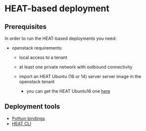 # HEAT-based deployment

## Prerequisites

In order to run the HEAT-based deployments you need:

* openstack requirements:

    * local access to a tenant
    
    * at least one private network with outbound connectivity

    * import an HEAT Ubuntu (16 or 14) server server image in the openstack tenant
        * you can get the HEAT Ubuntu16 one [here](https://cernbox.cern.ch/index.php/s/yNxOulSmebMDKAZ)
    
## Deployment tools

* [Python bindings](python-HEAT.md)
* [HEAT CLI](IM.md)